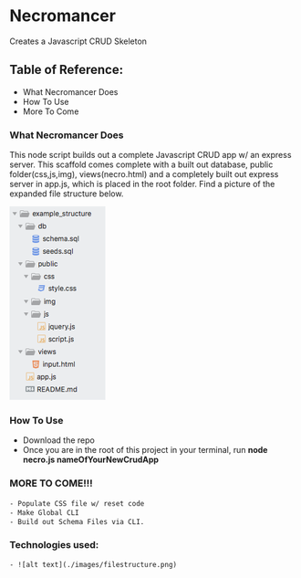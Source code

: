 # Necromancer
Creates a Javascript CRUD Skeleton

## Table of Reference: 
 - What Necromancer Does
 - How To Use
 - More To Come

### What Necromancer Does
This node script builds out a complete Javascript CRUD app w/ an express server. This scaffold comes complete with a built out database, public folder(css,js,img), views(necro.html) and a completely built out express server in app.js, which is placed in the root folder. 
Find a picture of the expanded file structure below. 

![Example of file structure](./images/filestructure.png "Example File Structure" )

### How To Use
 - Download the repo
 - Once you are in the root of this project in your terminal, run __node necro.js nameOfYourNewCrudApp__


### MORE TO COME!!!
    - Populate CSS file w/ reset code
    - Make Global CLI
    - Build out Schema Files via CLI. 


### Technologies used: 
    - ![alt text](./images/filestructure.png)

